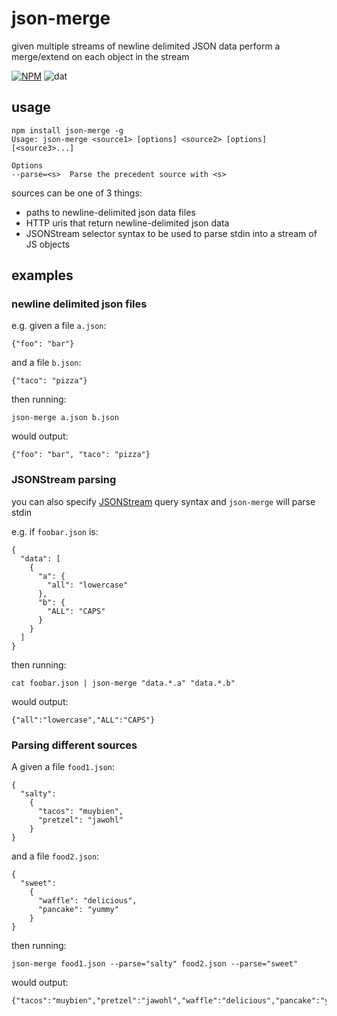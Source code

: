 # json-merge

given multiple streams of newline delimited JSON data perform a merge/extend on each object in the stream

[![NPM](https://nodei.co/npm/json-merge.png?global=true)](https://nodei.co/npm/json-merge/)
![dat](http://img.shields.io/badge/Development%20sponsored%20by-dat-green.svg?style=flat)

## usage

```
npm install json-merge -g
Usage: json-merge <source1> [options] <source2> [options] [<source3>...]

Options
--parse=<s>	 Parse the precedent source with <s>
```

sources can be one of 3 things:

- paths to newline-delimited json data files
- HTTP uris that return newline-delimited json data
- JSONStream selector syntax to be used to parse stdin into a stream of JS objects

## examples

### newline delimited json files

e.g. given a file `a.json`:

```
{"foo": "bar"}
```

and a file `b.json`:

```
{"taco": "pizza"}
```

then running:

```
json-merge a.json b.json
```

would output:

```
{"foo": "bar", "taco": "pizza"}
```

### JSONStream parsing

you can also specify [JSONStream](http://npmjs.org/JSONStream) query syntax and `json-merge` will parse stdin

e.g. if `foobar.json` is:

```
{
  "data": [
    {
      "a": {
        "all": "lowercase"
      },
      "b": {
        "ALL": "CAPS"
      }
    }
  ]
}
```

then running:

```
cat foobar.json | json-merge "data.*.a" "data.*.b"
```

would output:

```
{"all":"lowercase","ALL":"CAPS"}
```

### Parsing different sources

A given a file `food1.json`:

```
{
  "salty": 
    {
      "tacos": "muybien",
      "pretzel": "jawohl"
    }
}

```

and a file `food2.json`:

```
{
  "sweet":
    {
      "waffle": "delicious",
      "pancake": "yummy"
    }
}
```

then running:

```
json-merge food1.json --parse="salty" food2.json --parse="sweet"
```

would output:

```
{"tacos":"muybien","pretzel":"jawohl","waffle":"delicious","pancake":"yummy"}
